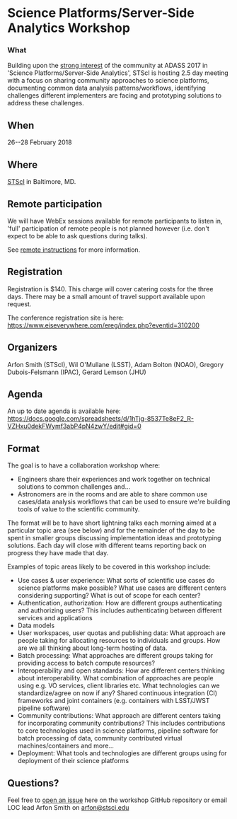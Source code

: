 # Science Platforms/Server-Side Analytics Workshop

### What
Building upon the [strong interest](https://www.youtube.com/watch?v=eEBbqyagNUI&feature=youtu.be&t=8h4m40s) of the community at ADASS 2017 in 'Science Platforms/Server-Side Analytics', STScI is hosting 2.5 day meeting with a focus on sharing community approaches to science platforms, documenting common data analysis patterns/workflows, identifying challenges different implementers are facing and prototyping solutions to address these challenges.

## When
26--28 February 2018

## Where
[STScI](http://www.stsci.edu) in Baltimore, MD.

## Remote participation

We will have WebEx sessions available for remote participants to listen in, 'full' participation of remote people is not planned however (i.e. don't expect to be able to ask questions during talks).

See [remote instructions](remote.md) for more information.

## Registration
Registration is $140. This charge will cover catering costs for the three days. There may be a small amount of travel support available upon request.

The conference registration site is here: https://www.eiseverywhere.com/ereg/index.php?eventid=310200

## Organizers

Arfon Smith (STScI), Wil O'Mullane (LSST), Adam Bolton (NOAO), Gregory Dubois-Felsmann (IPAC), Gerard Lemson (JHU)

## Agenda

An up to date agenda is available here: https://docs.google.com/spreadsheets/d/1hTjg-8537Te8eF2_R-VZHxu0dekFWymf3abP4pN4zwY/edit#gid=0

## Format
The goal is to have a collaboration workshop where:
- Engineers share their experiences and work together on technical solutions to common challenges and...
- Astronomers are in the rooms and are able to share common use cases/data analysis workflows that can be used to ensure we're building tools of value to the scientific community.

The format will be to have short lightning talks each morning aimed at a particular topic area (see below) and for the remainder of the day to be spent in smaller groups discussing implementation ideas and prototyping solutions. Each day will close with different teams reporting back on progress they have made that day.

Examples of topic areas likely to be covered in this workshop include:

- Use cases & user experience: What sorts of scientific use cases do science platforms make possible? What use cases are different centers considering supporting? What is out of scope for each center?
- Authentication, authorization: How are different groups authenticating and authorizing users? This includes authenticating between different services and applications
- Data models
- User workspaces, user quotas and publishing data: What approach are people taking for allocating resources to individuals and groups. How are we all thinking about long-term hosting of data.
- Batch processing: What approaches are different groups taking for providing access to batch compute resources?
- Interoperability and open standards: How are different centers thinking about interoperability. What combination of approaches are people using e.g. VO services, client libraries etc. What technologies can we standardize/agree on now if any? Shared continuous integration (CI) frameworks and joint containers (e.g. containers with LSST/JWST pipeline software)
- Community contributions: What approach are different centers taking for incorporating community contributions? This includes contributions to core technologies used in science platforms, pipeline software for batch processing of data, community contributed virtual machines/containers and more...
- Deployment: What tools and technologies are different groups using for deployment of their science platforms


## Questions?
Feel free to [open an issue](https://github.com/spacetelescope/science-platforms-workshop/issues/new) here on the workshop GitHub repository or email LOC lead Arfon Smith on arfon@stsci.edu
